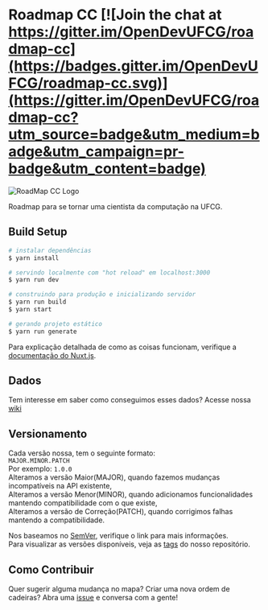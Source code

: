 # Roadmap CC [![Join the chat at https://gitter.im/OpenDevUFCG/roadmap-cc](https://badges.gitter.im/OpenDevUFCG/roadmap-cc.svg)](https://gitter.im/OpenDevUFCG/roadmap-cc?utm_source=badge&utm_medium=badge&utm_campaign=pr-badge&utm_content=badge)

![RoadMap CC Logo](https://i.imgur.com/rCKBR0t.png)

Roadmap para se tornar uma cientista da computação na UFCG.

## Build Setup

``` bash
# instalar dependências
$ yarn install

# servindo localmente com "hot reload" em localhost:3000
$ yarn run dev

# construindo para produção e inicializando servidor
$ yarn run build
$ yarn start

# gerando projeto estático
$ yarn run generate
```

Para explicação detalhada de como as coisas funcionam, verifique a [documentação do Nuxt.js].

## Dados

Tem interesse em saber como conseguimos esses dados? Acesse nossa [wiki]

## Versionamento

Cada versão nossa, tem o seguinte formato:  
`MAJOR.MINOR.PATCH`  
Por exemplo: `1.0.0`  
Alteramos a versão Maior(MAJOR), quando fazemos mudanças incompatíveis na API existente,  
Alteramos a versão Menor(MINOR), quando adicionamos funcionalidades mantendo compatibilidade com o que existe,   
Alteramos a versão de Correção(PATCH), quando corrigimos falhas mantendo a compatibilidade.

Nos baseamos no [SemVer], verifique o link para mais informações.  
Para visualizar as versões disponíveis, veja as [tags] do nosso repositório.

## Como Contribuir

Quer sugerir alguma mudança no mapa? Criar uma nova ordem de cadeiras? Abra uma [issue] e conversa com a gente!

[documentação do Nuxt.js]: https://nuxtjs.org
[wiki]: https://github.com/OpenDevUFCG/roadmap-cc/wiki/RoadMap-CC---Wiki
[tags]: https://github.com/OpenDevUFCG/roadmap-cc/tags
[SemVer]: https://semver.org/lang/pt-BR/
[issue]: https://github.com/OpenDevUFCG/roadmap-cc/issues/new
